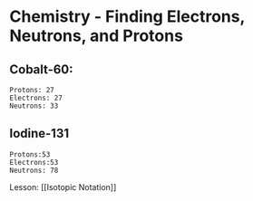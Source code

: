 # Chemistry - Finding Electrons, Neutrons, and Protons
## Cobalt-60:
	Protons: 27
	Electrons: 27
	Neutrons: 33
## Iodine-131
	Protons:53
	Electrons:53
	Neutrons: 78
Lesson: [[Isotopic Notation]]